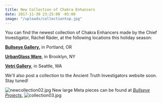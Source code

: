 ```yaml
---
title: New Collection of Chakra Enhancers
date: 2017-11-30 23:25:00 -05:00
image: "/uploads/collectiontop.jpg"
---
```


You can find the newest collection of Chakra Enhancers made by the Chief Investigator, Ráchel Räder, at the following locations this holiday season:

**[Bullseye Gallery,](https://www.bullseyeprojects.com/)** in Portland, OR

**[UrbanGlass Ware](https://store.urbanglass.org/collections/ancient-truth-investigators)**, in Brooklyn, NY

**[Vetri Gallery](https://vetriglass.com/shop/)**, in Seattle, WA

We'll also post a collection to the Ancient Truth Investigators website soon. Stay tuned!

![newcollection02.jpg](/uploads/newcollection02.jpg)
New large Meta pieces can be found at *[Bullseye Projects.](https://www.bullseyeprojects.com/)*
![collection03.jpg](/uploads/collection03.jpg)